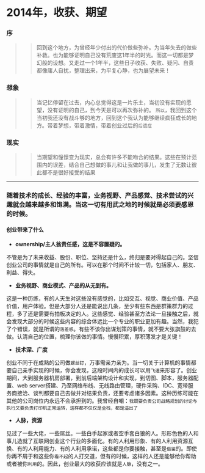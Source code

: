 2014年，收获、期望
======

### 序

>> 回到这个地方，为曾经年少付出的代价做些弥补。为当年失去的做些补救。也为能够证明自己没有荒废这1年半的时光。而这一切都是梦幻般的设想。又走过一个1年半，这些日子收获、失败、疑问、自责都像庸人自扰，整理出来，为平复心静，也为展望未来！

### 想象

>> 当记忆停留在过去，内心总觉得这是一片乐土，当初没有实现的愿望，没有证明的自己，到今天是可以再次弥补的。
>> `所以`，我回到这个当初我还没有战斗够的地方，回到这个我认为能够继续疯狂成长的地方。带着梦想，带着激情，带着创业过后的`后遗症`

### 现实

>> 当期望和憧憬变为现实，总会有许多不能吻合的结果。这些在预计范围内的误差，结合自己想做的事儿和让我做的事儿，发生了无数让彼此都不是很好接受的结果

---

### 随着技术的成长、经验的丰富，业务视野、产品感觉、技术尝试的兴趣就会越来越多和饱满。当这一切有用武之地的时候就是必须要感恩的时候。

#### 创业带来了什么

- **ownership/主人翁责任感，这是不容置疑的。**

不管是为了未来收益、股份、职位、坚持还是什么，终归是要对得起自己的。坚信创业公司的事情就是自己的所有。可以在那个时间不计较一切，包括家人、朋友、利益、得失。

- **业务视野、商业模式、产品的从无到有。**

这是一种历练，有的人天生对这些没有感觉的，比如交互、视觉、商业价值、产品价值，用户体验。但是大部分人还是能说出几条，至少有些东西是群策群力的过程，多了还是需要有拍板决定的人。这些感觉、经验甚至方法论一旦接触之后，就会发现大部分的时候这些内容的综合体远比一个专业的职业更加有趣。当然，我犯了个错误，就是所谓的`落差感`。有些不该你出谋划策的事情，就不要大张旗鼓的去做。认清自己的位置，梳理你该做的事情。慢慢积累，厚积薄发才是关键！

- **技术深、广度**

创业不同于在成熟的公司做`螺丝钉`，万事需亲力亲为。当一切关于计算机的事情都要自己亲手实现的时候，你会发现，这段时间内的成长可以用`飞速`来形容了。创业期间，大到服务器机房部署，到前后端架构设计和实现，到切图、脚本，服务器配置、web server搭建、乃至网络布线、无线路由管理，硬件采购、IDC、宽带服务商接洽、谈判都要自己去做并对结果负责，还要考虑诸多因素。这种历练可能在其他的公司岗位内永远不会承担到的。我曾经自嘲：`我既要负责公司战略规划的讨论与执行又要负责打印机正常运转，这样都不仅仅是全栈，都是溢出了`

- **人脉，资源**

见过了一些大佬，一些屌丝。一些白手起家或者空手套白狼的人。形形色色的人和事儿造就了互联网创业这个行业的多面化。有的人利用形象、有的人利用资源互换、有的人利用能力、有的人利用承诺，这些都是你要接触，甚至是`借鉴`的。即使你再不屑于和这些你`看不起`的人打交道，但有的时候，这样的人还是能够给你帮助或者被你`利用`的。因此，创业最大的收获应该就是`人脉`，没有之一。


